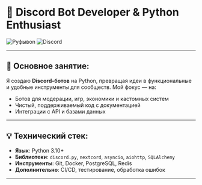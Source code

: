 # 🐍 Discord Bot Developer & Python Enthusiast

![Pyфывon](https://img.shields.io/badge/Python-3776AB?style=for-the-badge&logo=python&logoColor=white) ![Discord](https://img.shields.io/badge/Discord-5865F2?style=for-the-badge&logo=discord&logoColor=white)

---

## 🤖 Основное занятие:
Я создаю **Discord-ботов** на Python, превращая идеи в функциональные и удобные инструменты для сообществ. Мой фокус — на:
- Ботов для модерации, игр, экономики и кастомных систем
- Чистый, поддерживаемый код с документацией
- Интеграции с API и базами данных

---

## 💡 Технический стек:
- **Язык**: Python 3.10+
- **Библиотеки**: `discord.py`, `nextcord`, `asyncio`, `aiohttp`, `SQLAlchemy`
- **Инструменты**: Git, Docker, PostgreSQL, Redis
- **Дополнительно**: CI/CD, тестирование, обработка ошибок

---
